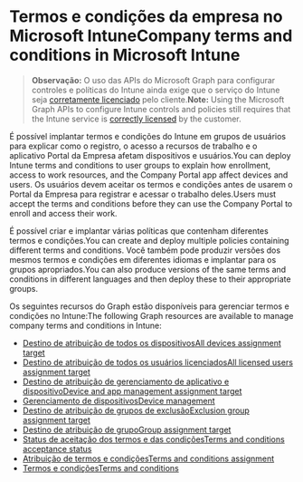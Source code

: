 # <a name="company-terms-and-conditions-in-microsoft-intune"></a><span data-ttu-id="151b5-101">Termos e condições da empresa no Microsoft Intune</span><span class="sxs-lookup"><span data-stu-id="151b5-101">Company terms and conditions in Microsoft Intune</span></span>

> <span data-ttu-id="151b5-102">**Observação:** O uso das APIs do Microsoft Graph para configurar controles e políticas do Intune ainda exige que o serviço do Intune seja [corretamente licenciado](https://www.microsoft.com/pt-BR/cloud-platform/microsoft-intune-pricing) pelo cliente.</span><span class="sxs-lookup"><span data-stu-id="151b5-102">**Note:** Using the Microsoft Graph APIs to configure Intune controls and policies still requires that the Intune service is [correctly licensed](https://www.microsoft.com/pt-BR/cloud-platform/microsoft-intune-pricing) by the customer.</span></span>

<span data-ttu-id="151b5-103">É possível implantar termos e condições do Intune em grupos de usuários para explicar como o registro, o acesso a recursos de trabalho e o aplicativo Portal da Empresa afetam dispositivos e usuários.</span><span class="sxs-lookup"><span data-stu-id="151b5-103">You can deploy Intune terms and conditions to user groups to explain how enrollment, access to work resources, and the Company Portal app affect devices and users.</span></span> <span data-ttu-id="151b5-104">Os usuários devem aceitar os termos e condições antes de usarem o Portal da Empresa para registrar e acessar o trabalho deles.</span><span class="sxs-lookup"><span data-stu-id="151b5-104">Users must accept the terms and conditions before they can use the Company Portal to enroll and access their work.</span></span>

<span data-ttu-id="151b5-105">É possível criar e implantar várias políticas que contenham diferentes termos e condições.</span><span class="sxs-lookup"><span data-stu-id="151b5-105">You can create and deploy multiple policies containing different terms and conditions.</span></span> <span data-ttu-id="151b5-106">Você também pode produzir versões dos mesmos termos e condições em diferentes idiomas e implantar para os grupos apropriados.</span><span class="sxs-lookup"><span data-stu-id="151b5-106">You can also produce versions of the same terms and conditions in different languages and then deploy these to their appropriate groups.</span></span>

<span data-ttu-id="151b5-107">Os seguintes recursos do Graph estão disponíveis para gerenciar termos e condições no Intune:</span><span class="sxs-lookup"><span data-stu-id="151b5-107">The following Graph resources are available to manage company terms and conditions in Intune:</span></span>


- [<span data-ttu-id="151b5-108">Destino de atribuição de todos os dispositivos</span><span class="sxs-lookup"><span data-stu-id="151b5-108">All devices assignment target</span></span>](intune_companyterms_alldevicesassignmenttarget.md)
- [<span data-ttu-id="151b5-109">Destino de atribuição de todos os usuários licenciados</span><span class="sxs-lookup"><span data-stu-id="151b5-109">All licensed users assignment target</span></span>](intune_companyterms_alllicensedusersassignmenttarget.md)
- [<span data-ttu-id="151b5-110">Destino de atribuição de gerenciamento de aplicativo e dispositivo</span><span class="sxs-lookup"><span data-stu-id="151b5-110">Device and app management assignment target</span></span>](intune_companyterms_deviceandappmanagementassignmenttarget.md)
- [<span data-ttu-id="151b5-111">Gerenciamento de dispositivos</span><span class="sxs-lookup"><span data-stu-id="151b5-111">Device management</span></span>](intune_companyterms_devicemanagement.md)
- [<span data-ttu-id="151b5-112">Destino de atribuição de grupos de exclusão</span><span class="sxs-lookup"><span data-stu-id="151b5-112">Exclusion group assignment target</span></span>](intune_companyterms_exclusiongroupassignmenttarget.md)
- [<span data-ttu-id="151b5-113">Destino de atribuição de grupo</span><span class="sxs-lookup"><span data-stu-id="151b5-113">Group assignment target</span></span>](intune_companyterms_groupassignmenttarget.md)
- [<span data-ttu-id="151b5-114">Status de aceitação dos termos e das condições</span><span class="sxs-lookup"><span data-stu-id="151b5-114">Terms and conditions acceptance status</span></span>](intune_companyterms_termsandconditionsacceptancestatus.md)
- [<span data-ttu-id="151b5-115">Atribuição de termos e condições</span><span class="sxs-lookup"><span data-stu-id="151b5-115">Terms and conditions assignment</span></span>](intune_companyterms_termsandconditionsassignment.md)
- [<span data-ttu-id="151b5-116">Termos e condições</span><span class="sxs-lookup"><span data-stu-id="151b5-116">Terms and conditions</span></span>](intune_companyterms_termsandconditions.md)
